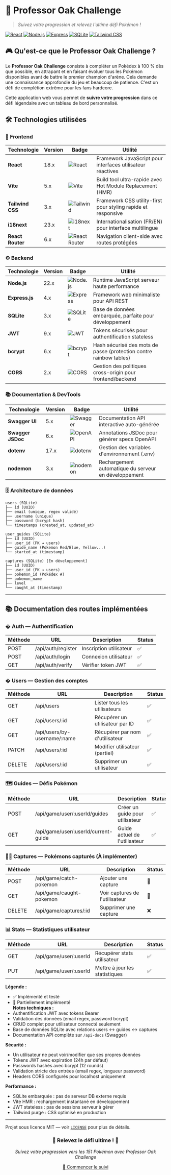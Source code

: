 # 🎯 Professor Oak Challenge

> *Suivez votre progression et relevez l'ultime défi Pokémon !*

[![React](https://img.shields.io/badge/React-18.x-61DAFB?style=for-the-badge&logo=react)](https://reactjs.org/)
[![Node.js](https://img.shields.io/badge/Node.js-22.x-339933?style=for-the-badge&logo=node.js)](https://nodejs.org/)
[![Express](https://img.shields.io/badge/Express-4.x-000000?style=for-the-badge&logo=express)](https://expressjs.com/)
[![SQLite](https://img.shields.io/badge/SQLite-3.x-003B57?style=for-the-badge&logo=sqlite)](https://sqlite.org/)
[![Tailwind CSS](https://img.shields.io/badge/Tailwind_CSS-3.x-38B2AC?style=for-the-badge&logo=tailwind-css)](https://tailwindcss.com/)

## 🎮 Qu'est-ce que le Professor Oak Challenge ?

Le **Professor Oak Challenge** consiste à compléter un Pokédex à 100 % dès que possible, en attrapant et en faisant évoluer tous les Pokémon disponibles avant de battre le premier champion d'arène. Cela demande une connaissance approfondie du jeu et beaucoup de patience. C'est un défi de complétion extrême pour les fans hardcore.

Cette application web vous permet de **suivre votre progression** dans ce défi légendaire avec un tableau de bord personnalisé.

## 🛠️ Technologies utilisées

### 🎨 Frontend
| Technologie | Version | Badge | Utilité |
|-------------|---------|-------|---------|
| **React** | 18.x | ![React](https://img.shields.io/badge/React-18.x-61DAFB?style=flat-square&logo=react&logoColor=white) | Framework JavaScript pour interfaces utilisateur réactives |
| **Vite** | 5.x | ![Vite](https://img.shields.io/badge/Vite-5.x-646CFF?style=flat-square&logo=vite&logoColor=white) | Build tool ultra-rapide avec Hot Module Replacement (HMR) |
| **Tailwind CSS** | 3.x | ![Tailwind](https://img.shields.io/badge/Tailwind_CSS-3.x-38B2AC?style=flat-square&logo=tailwind-css&logoColor=white) | Framework CSS utility-first pour styling rapide et responsive |
| **i18next** | 23.x | ![i18next](https://img.shields.io/badge/i18next-23.x-26A69A?style=flat-square&logo=i18next&logoColor=white) | Internationalisation (FR/EN) pour interface multilingue |
| **React Router** | 6.x | ![React Router](https://img.shields.io/badge/React_Router-6.x-CA4245?style=flat-square&logo=react-router&logoColor=white) | Navigation client-side avec routes protégées |

### ⚙️ Backend
| Technologie | Version | Badge | Utilité |
|-------------|---------|-------|---------|
| **Node.js** | 22.x | ![Node.js](https://img.shields.io/badge/Node.js-22.x-339933?style=flat-square&logo=node.js&logoColor=white) | Runtime JavaScript serveur haute performance |
| **Express.js** | 4.x | ![Express](https://img.shields.io/badge/Express.js-4.x-000000?style=flat-square&logo=express&logoColor=white) | Framework web minimaliste pour API REST |
| **SQLite** | 3.x | ![SQLite](https://img.shields.io/badge/SQLite-3.x-003B57?style=flat-square&logo=sqlite&logoColor=white) | Base de données embarquée, parfaite pour développement |
| **JWT** | 9.x | ![JWT](https://img.shields.io/badge/JWT-9.x-000000?style=flat-square&logo=json-web-tokens&logoColor=white) | Tokens sécurisés pour authentification stateless |
| **bcrypt** | 6.x | ![bcrypt](https://img.shields.io/badge/bcrypt-6.x-FF6B6B?style=flat-square&logo=npm&logoColor=white) | Hash sécurisé des mots de passe (protection contre rainbow tables) |
| **CORS** | 2.x | ![CORS](https://img.shields.io/badge/CORS-2.x-4CAF50?style=flat-square&logo=checkmarx&logoColor=white) | Gestion des politiques cross-origin pour frontend/backend |

### 📚 Documentation & DevTools
| Technologie | Version | Badge | Utilité |
|-------------|---------|-------|---------|
| **Swagger UI** | 5.x | ![Swagger](https://img.shields.io/badge/Swagger-5.x-85EA2D?style=flat-square&logo=swagger&logoColor=black) | Documentation API interactive auto-générée |
| **Swagger JSDoc** | 6.x | ![OpenAPI](https://img.shields.io/badge/OpenAPI-6.x-6BA539?style=flat-square&logo=openapiinitiative&logoColor=white) | Annotations JSDoc pour générer specs OpenAPI |
| **dotenv** | 17.x | ![dotenv](https://img.shields.io/badge/dotenv-17.x-ECD53F?style=flat-square&logo=dotenv&logoColor=black) | Gestion des variables d'environnement (.env) |
| **nodemon** | 3.x | ![nodemon](https://img.shields.io/badge/nodemon-3.x-76D04B?style=flat-square&logo=nodemon&logoColor=white) | Rechargement automatique du serveur en développement |

### 🗄️ Architecture de données
```
users (SQLite)
├── id (UUID)
├── email (unique, regex validé)  
├── username (unique)
├── password (bcrypt hash)
└── timestamps (created_at, updated_at)

user_guides (SQLite)
├── id (UUID)
├── user_id (FK → users)
├── guide_name (Pokemon Red/Blue, Yellow...)
└── started_at (timestamp)

captures (SQLite) [En développement]
├── id (UUID)
├── user_id (FK → users)
├── pokemon_id (Pokédex #)
├── pokemon_name
├── level
└── caught_at (timestamp)
```

---

## 📚 Documentation des routes implémentées

### � Auth — Authentification
| Méthode | URL                    | Description               | Status |
|---------|------------------------|---------------------------|--------|
| POST    | /api/auth/register     | Inscription utilisateur   | ✅     |
| POST    | /api/auth/login        | Connexion utilisateur     | ✅     |
| GET     | /api/auth/verify       | Vérifier token JWT        | ✅     |

### � Users — Gestion des comptes
| Méthode | URL                           | Description                      | Status |
|---------|-------------------------------|----------------------------------|--------|
| GET     | /api/users                    | Lister tous les utilisateurs     | ✅     |
| GET     | /api/users/:id                | Récupérer un utilisateur par ID  | ✅     |
| GET     | /api/users/by-username/:name  | Récupérer par nom d'utilisateur  | ✅     |
| PATCH   | /api/users/:id                | Modifier utilisateur (partiel)   | ✅     |
| DELETE  | /api/users/:id                | Supprimer un utilisateur         | ✅     |

### 🗺️ Guides — Défis Pokémon
| Méthode | URL                              | Description                      | Status |
|---------|----------------------------------|----------------------------------|--------|
| POST    | /api/game/user/:userId/guides    | Créer un guide pour utilisateur  | ✅     |
| GET     | /api/game/user/:userId/current-guide | Guide actuel de l'utilisateur | ✅     |

### 🐱‍👤 Captures — Pokémons capturés (À implémenter)
| Méthode | URL                          | Description                      | Status |
|---------|------------------------------|----------------------------------|--------|
| POST    | /api/game/catch-pokemon      | Ajouter une capture              | 🔄     |
| GET     | /api/game/caught-pokemon     | Voir captures de l'utilisateur   | 🔄     |
| DELETE  | /api/game/captures/:id       | Supprimer une capture            | ❌     |

### 📊 Stats — Statistiques utilisateur
| Méthode | URL                     | Description                      | Status |
|---------|-------------------------|----------------------------------|--------|
| GET     | /api/game/user/:userId  | Récupérer stats utilisateur      | ✅     |
| PUT     | /api/game/user/:userId  | Mettre à jour les statistiques   | ✅     |

**Légende :**
- ✅ Implémenté et testé
- 🔄 Partiellement implémenté  
**Notes techniques :**
- Authentification JWT avec tokens Bearer
- Validation des données (email regex, password bcrypt)
- CRUD complet pour utilisateur connecté seulement
- Base de données SQLite avec relations users ↔ guides ↔ captures
- Documentation API complète sur `/api-docs` (Swagger)

**Sécurité :**
- Un utilisateur ne peut voir/modifier que ses propres données
- Tokens JWT avec expiration (24h par défaut)  
- Passwords hashés avec bcrypt (12 rounds)
- Validation stricte des entrées (email regex, longueur password)
- Headers CORS configurés pour localhost uniquement

**Performance :**
- SQLite embarquée : pas de serveur DB externe requis
- Vite HMR : rechargement instantané en développement
- JWT stateless : pas de sessions serveur à gérer
- Tailwind purge : CSS optimisé en production

---

Projet sous licence MIT — voir [`LICENSE`](LICENSE) pour plus de détails.


<div align="center">
  <h3>🎯 Relevez le défi ultime ! 🎯</h3>
  <p><i>Suivez votre progression vers les 151 Pokémon avec Professor Oak Challenge</i></p>
  
  <a href="http://localhost:5173">🚀 Commencer le suivi</a>
</div>
